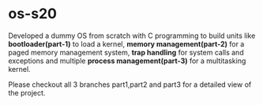 # os-s20

Developed a dummy OS from scratch with C programming to build units like **bootloader(part-1)** to load a kernel, **memory
management(part-2)** for a paged memory management system, **trap handling** for system calls and exceptions and multiple
**process management(part-3)** for a multitasking kernel.

Please checkout all 3 branches part1,part2 and part3 for a detailed view of the project.
